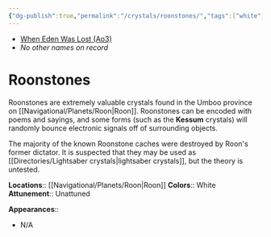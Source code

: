 ```yaml
---
{"dg-publish":true,"permalink":"/crystals/roonstones/","tags":["white","unattuned","crystal"],"noteIcon":"saber1"}
---
```


- [When Eden Was Lost (Ao3)](https://archiveofourown.org/works/19334440/chapters/45992584)
- *No other names on record*
# Roonstones

Roonstones are extremely valuable crystals found in the Umboo province on [[Navigational/Planets/Roon\|Roon]]. Roonstones can be encoded with poems and sayings, and some forms (such as the **Kessum** crystals) will randomly bounce electronic signals off of surrounding objects. 

The majority of the known Roonstone caches were destroyed by Roon's former dictator. It is suspected that they may be used as [[Directories/Lightsaber crystals\|lightsaber crystals]], but the theory is untested.

**Locations**:: [[Navigational/Planets/Roon\|Roon]]
**Colors**:: White
**Attunement**:: Unattuned

**Appearances**::
- N/A